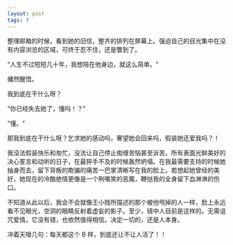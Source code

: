 ```yaml
---
layout: post
tags: Y
---
```


整理邮箱的时候，看到她的旧信，整齐的排列在屏幕上。强迫自己的目光集中在没有内容浏览的区域，可终于忍不住，还是瞥到了。

"人生不过短短几十年，我想陪在他身边，就这么简单。"

幡然醒悟。

我到底在干什么呀？

"你已经失去她了，懂吗！？"

"懂。"

那我到底在干什么呀？乞求她的感动吗，奢望她会回来吗，假装她还爱我吗？！

我没法假装快乐和匆忙，没法让自己停止痴缠苦恼甚至诉苦。所有表面光鲜美好的决心誓言和动听的日子，在最猝手不及的时候轰然坍塌。在我最需要支持的时候她抽身而去，留下背叛的欺骗的痛苦一巴掌清晰写在我的脸上。若想起她曾经的美好，她现在的冷酷绝情更像是一个咧嘴笑的恶魔，鞭挞我的全身留下血淋淋的伤口。

不知道从此以后，我会不会就像王小贱所描述的那个被他甩掉的人一样，脸上永远看不见眼光，空洞的眼睛反射着虚妄的影子。至少，镜中人目前是这样的。无需诅咒爱情，它没有错，也依然值得相信。决定一切的，还是人本身。

冲着天嚎几句：每天都这个 B 样，到底还让不让人活了！！
